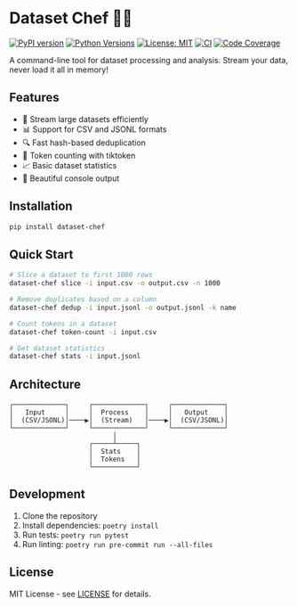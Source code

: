 # Dataset Chef 🧑‍🍳

<!--
<svg width="100" height="100" viewBox="0 0 100 100">
  <circle cx="50" cy="50" r="45" fill="#FFD700"/>
  <text x="50" y="65" text-anchor="middle" font-size="60">👨‍🍳</text>
</svg>
-->

[![PyPI version](https://badge.fury.io/py/dataset-chef.svg)](https://badge.fury.io/py/dataset-chef)
[![Python Versions](https://img.shields.io/pypi/pyversions/dataset-chef.svg)](https://pypi.org/project/dataset-chef/)
[![License: MIT](https://img.shields.io/badge/License-MIT-yellow.svg)](https://opensource.org/licenses/MIT)
[![CI](https://github.com/yourusername/dataset-chef/actions/workflows/ci.yml/badge.svg)](https://github.com/yourusername/dataset-chef/actions/workflows/ci.yml)
[![Code Coverage](https://codecov.io/gh/yourusername/dataset-chef/branch/main/graph/badge.svg)](https://codecov.io/gh/yourusername/dataset-chef)

A command-line tool for dataset processing and analysis. Stream your data, never load it all in memory!

## Features

- 🚀 Stream large datasets efficiently
- 📊 Support for CSV and JSONL formats
- 🔍 Fast hash-based deduplication
- 📝 Token counting with tiktoken
- 📈 Basic dataset statistics
- 🎨 Beautiful console output

## Installation

```bash
pip install dataset-chef
```

## Quick Start

```bash
# Slice a dataset to first 1000 rows
dataset-chef slice -i input.csv -o output.csv -n 1000

# Remove duplicates based on a column
dataset-chef dedup -i input.jsonl -o output.jsonl -k name

# Count tokens in a dataset
dataset-chef token-count -i input.csv

# Get dataset statistics
dataset-chef stats -i input.jsonl
```

## Architecture

```
┌─────────────┐     ┌─────────────┐     ┌─────────────┐
│   Input     │     │  Process    │     │   Output    │
│  (CSV/JSONL)│────▶│  (Stream)   │────▶│  (CSV/JSONL)│
└─────────────┘     └─────────────┘     └─────────────┘
                          │
                    ┌─────┴─────┐
                    │  Stats    │
                    │  Tokens   │
                    └───────────┘
```

## Development

1. Clone the repository
2. Install dependencies: `poetry install`
3. Run tests: `poetry run pytest`
4. Run linting: `poetry run pre-commit run --all-files`

## License

MIT License - see [LICENSE](LICENSE) for details. 